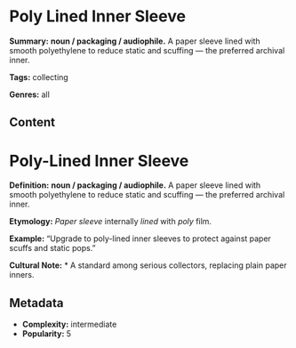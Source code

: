 # Poly Lined Inner Sleeve

**Summary:** **noun / packaging / audiophile.** A paper sleeve lined with smooth polyethylene to reduce static and scuffing — the preferred archival inner.

**Tags:** collecting

**Genres:** all

## Content

# Poly-Lined Inner Sleeve

**Definition:** **noun / packaging / audiophile.** A paper sleeve lined with smooth polyethylene to reduce static and scuffing — the preferred archival inner.

**Etymology:** *Paper sleeve* internally *lined* with *poly* film.

**Example:** “Upgrade to poly-lined inner sleeves to protect against paper scuffs and static pops.”

**Cultural Note:** * A standard among serious collectors, replacing plain paper inners.

## Metadata

- **Complexity:** intermediate
- **Popularity:** 5
